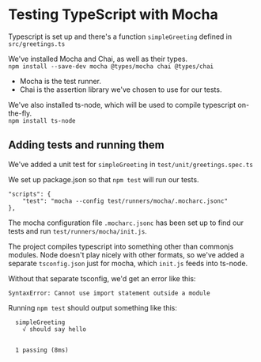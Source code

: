 # Testing TypeScript with Mocha

Typescript is set up and there's a function `simpleGreeting` defined in `src/greetings.ts`

We've installed Mocha and Chai, as well as their types.\
`npm install --save-dev mocha @types/mocha chai @types/chai`

- Mocha is the test runner.
- Chai is the assertion library we've chosen to use for our tests.

We've also installed ts-node, which will be used to compile typescript on-the-fly.\
`npm install ts-node`


## Adding tests and running them

We've added a unit test for `simpleGreeting` in `test/unit/greetings.spec.ts`

We set up package.json so that `npm test` will run our tests.
```
"scripts": {
    "test": "mocha --config test/runners/mocha/.mocharc.jsonc"
},
```

The mocha configuration file `.mocharc.jsonc` has been set up to find our tests and run `test/runners/mocha/init.js`.

The project compiles typescript into something other than commonjs modules. Node doesn't play nicely with other formats, so we've added a separate `tsconfig.json` just for mocha, which `init.js` feeds into ts-node.

Without that separate tsconfig, we'd get an error like this:
```
SyntaxError: Cannot use import statement outside a module
```

Running `npm test` should output something like this:
```
  simpleGreeting
    √ should say hello


  1 passing (8ms)
```